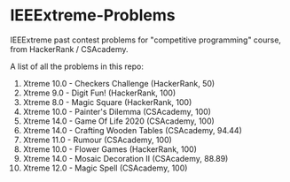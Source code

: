 # IEEExtreme-Problems
IEEExtreme past contest problems for "competitive programming" course, from HackerRank / CSAcademy.

A list of all the problems in this repo:

1) Xtreme 10.0 - Checkers Challenge       (HackerRank, 50)
2) Xtreme 9.0 - Digit Fun!                (HackerRank, 100)
3) Xtreme 8.0 - Magic Square              (HackerRank, 100)
4) Xtreme 10.0 - Painter's Dilemma        (CSAcademy, 100)
5) Xtreme 14.0 - Game Of Life 2020        (CSAcademy, 100)
6) Xtreme 14.0 - Crafting Wooden Tables   (CSAcademy, 94.44)
7) Xtreme 11.0 - Rumour                   (CSAcademy, 100)
8) Xtreme 10.0 - Flower Games             (HackerRank, 100)
9) Xtreme 14.0 - Mosaic Decoration II     (CSAcademy, 88.89)
10) Xtreme 12.0 - Magic Spell             (CSAcademy, 100)

